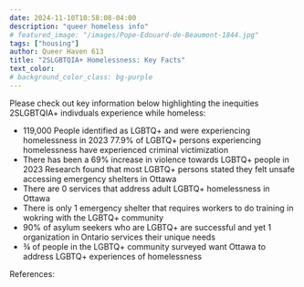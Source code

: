 ```yaml
---
date: 2024-11-10T10:58:08-04:00
description: "queer homeless info"
# featured_image: "/images/Pope-Edouard-de-Beaumont-1844.jpg"
tags: ["housing"]
author: Queer Haven 613
title: "2SLGBTQIA+ Homelessness: Key Facts"
text_color:
# background_color_class: bg-purple
---
```

Please check out key information below highlighting the inequities 2SLGBTQIA+ indivduals experience while homeless: 

- 119,000 People identified as LGBTQ+ and were experiencing homelessness in 2023 
77.9% of LGBTQ+ persons experiencing homelessness have experienced criminal victimization 
- There has been a 69% increase in violence towards LGBTQ+ people in 2023 
Research found that most LGBTQ+ persons stated they felt unsafe accessing emergency shelters in Ottawa 
- There are 0 services that address adult LGBTQ+ homelessness in Ottawa 
- There is only 1 emergency shelter that requires workers to do training in wokring with the LGBTQ+ community 
- 90% of asylum seekers who are LGBTQ+ are successful and yet 1 organization in Ontario services their unique needs 
 - ¾ of people in the LGBTQ+ community surveyed want Ottawa to address LGBTQ+ experiences of homelessness 

References: 
